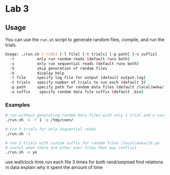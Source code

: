 # Lab 3

## Usage

You can use the `run.sh` script to generate random files, compile, and run the trials.

```bash
Usage: ./run.sh [-rsSh] [-l file] [-t trials] [-p path] [-s suffix]
  -r          only run random reads (default runs both)
  -s          only run sequential reads (default runs both)
  -S          skip generation of random files
  -h          display help
  -l file     specify log file for output (default output.log)
  -t trials   specify number of trials to run each (default 3)
  -p path     specify path for random data files (default /local/weka/)
  -o suffix    specify random data file suffix (default .bin)
```

### Examples

```bash
# run without generating random data files with only 1 trial and a custom directory for the random files
./run.sh -S -t 1 -p /tmp/coen/

# run 3 trials for only sequential reads
./run.sh -s

# run 3 trials with custom suffix for random files /local/weka/1G.ye
# useful when there are other user files that may conflict
./run.sh -o ye
```

use wallclock time
run each file 3 times for both rand/seqread
find relations in data
explain why it spent the amount of time
